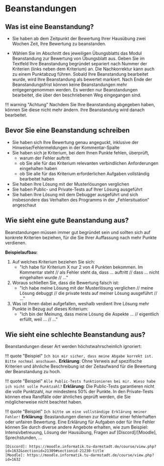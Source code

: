 # Beanstandungen

## Was ist eine Beanstandung?

* Sie haben ab dem Zeitpunkt der Bewertung Ihrer Hausübung zwei Wochen Zeit, Ihre Bewertung zu beanstanden.

* Wählen Sie im Abschnitt des jeweiligen Übungsblatts das Modul Beanstandung zur Bewertung von Übungsblatt aus. Geben Sie im Textfeld Ihre Beanstandung begründet separiert nach Nummer der Kriterien (links neben dem Kriterium) an. Die Nachkorrektur kann auch zu einem Punktabzug führen.
Sobald Ihre Beanstandung bearbeitet wurde, wird Ihre Beanstandung als bewertet markiert. Nach Ende der Beanstandungsfrist können keine Beanstandungen mehr entgegengenommen werden. Es werden nur Beanstandungen bearbeitet, die über den beschriebenen Weg eingegangen sind.

!!! warning "Achtung"
	Nachdem Sie Ihre Beanstandung abgegeben haben, können Sie diese nicht mehr ändern. Ihre Beanstandung wird danach bearbeitet.

## Bevor Sie eine Beanstandung schreiben

- Sie haben sich Ihre Bewertung genau angeguckt, inklusive der Hinweise/Fehlermeldungen in der Kommentar-Spalte
- Sie haben sich je Kriterium, bei dem Ihnen Punkte fehlen, überprüft,
	- warum der Fehler auftritt
	- ob Sie alle für das Kriterium relevanten verbindlichen Anforderungen eingehalten haben
	- ob Sie alle für das Kriterium erforderlichen Aufgaben vollständig bearbeitet haben
- Sie haben Ihre Lösung mit der Musterlösungen verglichen
- Sie haben Public- und Private-Tests auf Ihrer Lösung ausgeführt
- Sie haben Ihre Lösung mit dem Debugger ausgeführt und sich insbesondere das Verhalten des Programms in der „Fehlersituation“ angeschaut

## Wie sieht eine gute Beanstandung aus?
Beanstandungen müssen immer gut begründet sein und sollten sich auf konkrete Kriterien beziehen, für die Sie Ihrer Auffassung nach mehr Punkte verdienen.

**Beispielaufbau**:

1. Auf welches Kriterium beziehen Sie sich:
    * "Ich habe für Kriterium X nur 2 von 4 Punkten bekommen. Im Kommentar steht // als Fehler steht da, dass … auftritt // dass ... nicht eingehalten wurde // ..."
2. Woraus schließen Sie, dass die Bewertung falsch ist:
    * "Ich habe meine Lösung mit der Musterlösung verglichen // meine Lösung debuggt // die private tests auf meiner Lösung ausgeführt // ..."
3. Was ist Ihnen dabei aufgefallen, weshalb verdient Ihre Lösung mehr Punkte in Bezug auf dieses Kriterium:
    * "Ich bin der Meinung, dass meine Lösung die Aspekte … // eigentlich erfüllt, weil ... // ..."

## Wie sieht eine schlechte Beanstandung aus?

Beanstandungen dieser Art werden höchstwahrscheinlich ignoriert:

!!! quote "Beispiel"
	```
	Ich bin mir sicher, dass meine Abgabe korrekt ist. Bitte nochmal anschauen.
	```
	**Erklärung**: Ohne Verweis auf spezifische Kriterien und ähnliche Beschreibung ist der Zeitaufwand für die Bewertung der Beanstandung zu hoch.

!!! quote "Beispiel"
	```
	Alle Public-Tests funktionieren bei mir. Wieso habe ich nicht volle Punktzahl?
	```
	**Erklärung**: Die Public-Tests garantieren nicht die volle Punktzahl, nur mindestens 50% der Punkte. In den Private-Tests können etwa Randfälle oder ähnliches geprüft werden, die Sie möglicherweise nicht beachtet haben.

!!! quote "Beispiel"
	```
	Ich bitte um eine vollständige Erklärung meiner Fehler!
	```
	**Erklärung**: Beastandungen dienen zur Korrektur einer fehlerhaften oder unfairen Bewertung. Eine Erklärung für Aufgaben oder für Ihre Fehler können Sie durch diverse andere Angebote erhalten, wie zum Beispiel: Intensivbetreuung, Lösung der Hausübung, Fragen auf [Discord]/[Moodle], Sprechstunden, ...

	[Discord]: https://moodle.informatik.tu-darmstadt.de/course/view.php?id=1632&sectionid=21309#sectionid-21230-title
	[Moodle]: https://moodle.informatik.tu-darmstadt.de/course/view.php?id=1632
